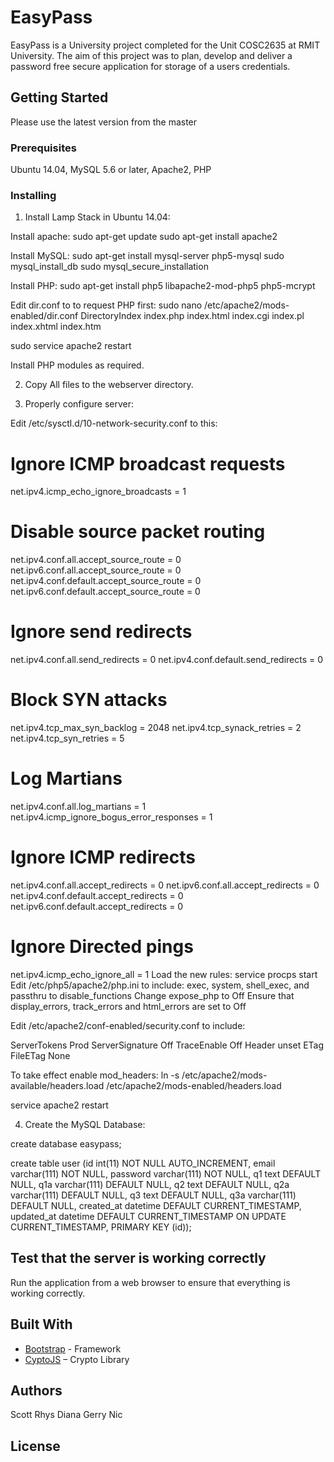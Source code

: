 # EasyPass

EasyPass is a University project completed for the Unit COSC2635 at RMIT University. The aim of this project was to plan, develop and deliver a password free secure application for storage of a users credentials.

## Getting Started

Please use the latest version from the master

### Prerequisites

Ubuntu 14.04,  MySQL 5.6 or later, Apache2, PHP

### Installing
1.	Install Lamp Stack in Ubuntu 14.04:

Install apache: 
sudo apt-get update
sudo apt-get install apache2

Install MySQL:
sudo apt-get install mysql-server php5-mysql
sudo mysql_install_db
sudo mysql_secure_installation

Install PHP:
sudo apt-get install php5 libapache2-mod-php5 php5-mcrypt

Edit dir.conf to to request PHP first:
sudo nano /etc/apache2/mods-enabled/dir.conf
<IfModule mod_dir.c>
    DirectoryIndex index.php index.html index.cgi index.pl index.xhtml index.htm
</IfModule>

sudo service apache2 restart

Install PHP modules as required.

2.	Copy All files to the webserver directory. 

3.	Properly configure server:

Edit /etc/sysctl.d/10-network-security.conf to this:
 
# Ignore ICMP broadcast requests
net.ipv4.icmp_echo_ignore_broadcasts = 1
 
# Disable source packet routing
net.ipv4.conf.all.accept_source_route = 0
net.ipv6.conf.all.accept_source_route = 0
net.ipv4.conf.default.accept_source_route = 0
net.ipv6.conf.default.accept_source_route = 0
 
# Ignore send redirects
net.ipv4.conf.all.send_redirects = 0
net.ipv4.conf.default.send_redirects = 0
 
# Block SYN attacks
net.ipv4.tcp_max_syn_backlog = 2048
net.ipv4.tcp_synack_retries = 2
net.ipv4.tcp_syn_retries = 5
 
# Log Martians
net.ipv4.conf.all.log_martians = 1
net.ipv4.icmp_ignore_bogus_error_responses = 1
 
# Ignore ICMP redirects
net.ipv4.conf.all.accept_redirects = 0
net.ipv6.conf.all.accept_redirects = 0
net.ipv4.conf.default.accept_redirects = 0
net.ipv6.conf.default.accept_redirects = 0
 
# Ignore Directed pings
net.ipv4.icmp_echo_ignore_all = 1
Load the new rules:
service procps start
Edit /etc/php5/apache2/php.ini to include:
exec, system, shell_exec, and passthru to disable_functions
Change expose_php to Off
Ensure that display_errors, track_errors and html_errors are set to Off
 
Edit /etc/apache2/conf-enabled/security.conf to include:

ServerTokens Prod
ServerSignature Off
TraceEnable Off
Header unset ETag
FileETag None

To take effect enable mod_headers:
ln -s /etc/apache2/mods-available/headers.load /etc/apache2/mods-enabled/headers.load

service apache2 restart



4.	Create the MySQL Database:

create database easypass;

create table user (id int(11) NOT NULL AUTO_INCREMENT, email varchar(111) NOT NULL, password varchar(111) NOT NULL, q1 text DEFAULT NULL, q1a varchar(111) DEFAULT NULL, q2 text DEFAULT NULL, q2a varchar(111) DEFAULT NULL, q3 text DEFAULT NULL, q3a varchar(111) DEFAULT NULL, created_at datetime DEFAULT CURRENT_TIMESTAMP, updated_at datetime DEFAULT CURRENT_TIMESTAMP ON UPDATE CURRENT_TIMESTAMP, PRIMARY KEY (id));

## Test that the server is working correctly 

Run the application from a web browser to ensure that everything is working correctly.

## Built With

* [Bootstrap]( http://getbootstrap.com/) - Framework
* [CyptoJS]( https://github.com/sytelus/CryptoJS) – Crypto Library

## Authors

Scott
Rhys
Diana
Gerry
Nic

## License

